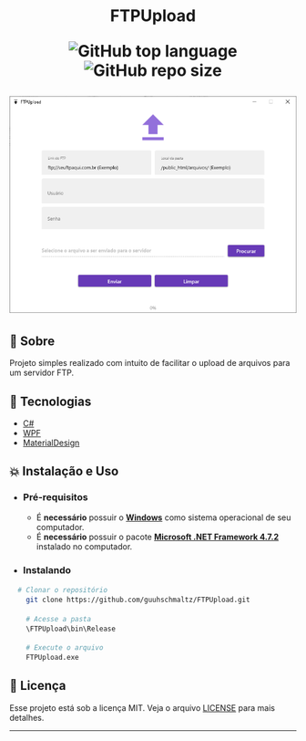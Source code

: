 <h1 align="center"> FTPUpload

![GitHub top language](https://img.shields.io/github/languages/top/guuhschmaltz/FTPUpload)
![GitHub repo size](https://img.shields.io/github/repo-size/guuhschmaltz/FTPUpload) 

![](https://github.com/guuhschmaltz/FTPUpload/blob/master/.github/screenshots/ftpupload.png?raw=true)

</h1>

## :book: Sobre
Projeto simples realizado com intuito de facilitar o upload de arquivos para um servidor FTP.

## :rocket: Tecnologias

-  [C#](https://docs.microsoft.com/pt-br/dotnet/csharp/)
-  [WPF](https://docs.microsoft.com/en-us/dotnet/framework/wpf/)
-  [MaterialDesign](http://materialdesigninxaml.net/)

## :boom:  Instalação e Uso

- ### **Pré-requisitos**

  - É **necessário** possuir o **[Windows](https://www.microsoft.com/pt-br/windows/)** como sistema operacional de seu computador.
  - É **necessário** possuir o pacote **[Microsoft .NET Framework 4.7.2](https://support.microsoft.com/pt-br/help/4054530/microsoft-net-framework-4-7-2-offline-installer-for-windows)** instalado no computador.
  
  

- ### **Instalando**

```sh
  # Clonar o repositório
    git clone https://github.com/guuhschmaltz/FTPUpload.git

    # Acesse a pasta
    \FTPUpload\bin\Release

    # Execute o arquivo
    FTPUpload.exe

```


## :memo: Licença

Esse projeto está sob a licença MIT. Veja o arquivo [LICENSE](LICENSE.md) para mais detalhes.

---


